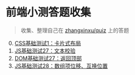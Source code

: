 # 前端小测答题收集

> 收集、整理自己在 [zhangxinxu/quiz](https://github.com/zhangxinxu/quiz/issues) 上的答题

0. [CSS基础测试1：卡片式布局](#)
1. [JS基础测试27：文本校验](#)
2. [DOM基础测试27：返回顶部](#)
3. [JS基础测试28：数组项位移、互换位置](#)
